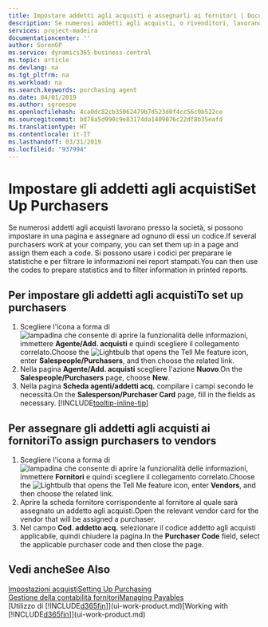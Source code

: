 ```yaml
---
title: Impostare addetti agli acquisti e assegnarli ai fornitori | Documenti Microsoft
description: Se numerosi addetti agli acquisti, o rivenditori, lavorano presso la società, è possibile organizzarli per analisi statistiche.
services: project-madeira
documentationcenter: ''
author: SorenGP
ms.service: dynamics365-business-central
ms.topic: article
ms.devlang: na
ms.tgt_pltfrm: na
ms.workload: na
ms.search.keywords: purchasing agent
ms.date: 04/01/2019
ms.author: sgroespe
ms.openlocfilehash: 4ca0dc82cb35062479b7d523d0f4cc56c0b522ce
ms.sourcegitcommit: bd78a5d990c9e83174da1409076c22df8b35eafd
ms.translationtype: HT
ms.contentlocale: it-IT
ms.lasthandoff: 03/31/2019
ms.locfileid: "937994"
---
```

# <a name="set-up-purchasers"></a><span data-ttu-id="11d6b-103">Impostare gli addetti agli acquisti</span><span class="sxs-lookup"><span data-stu-id="11d6b-103">Set Up Purchasers</span></span>
<span data-ttu-id="11d6b-104">Se numerosi addetti agli acquisti lavorano presso la società, si possono impostare in una pagina e assegnare ad ognuno di essi un codice.</span><span class="sxs-lookup"><span data-stu-id="11d6b-104">If several purchasers work at your company, you can set them up in a page and assign them each a code.</span></span> <span data-ttu-id="11d6b-105">Si possono usare i codici per preparare le statistiche e per filtrare le informazioni nei report stampati.</span><span class="sxs-lookup"><span data-stu-id="11d6b-105">You can then use the codes to prepare statistics and to filter information in printed reports.</span></span>

## <a name="to-set-up-purchasers"></a><span data-ttu-id="11d6b-106">Per impostare gli addetti agli acquisti</span><span class="sxs-lookup"><span data-stu-id="11d6b-106">To set up purchasers</span></span>
1. <span data-ttu-id="11d6b-107">Scegliere l'icona a forma di ![lampadina che consente di aprire la funzionalità delle informazioni](media/ui-search/search_small.png "Informazioni sull'operazione che si desidera eseguire"), immettere **Agente/Add. acquisti** e quindi scegliere il collegamento correlato.</span><span class="sxs-lookup"><span data-stu-id="11d6b-107">Choose the ![Lightbulb that opens the Tell Me feature](media/ui-search/search_small.png "Tell me what you want to do") icon, enter **Salespeople/Purchasers**, and then choose the related link.</span></span>
2. <span data-ttu-id="11d6b-108">Nella pagina **Agente/Add. acquisti** scegliere l'azione **Nuovo**.</span><span class="sxs-lookup"><span data-stu-id="11d6b-108">On the **Salespeople/Purchasers** page, choose **New**.</span></span>
3. <span data-ttu-id="11d6b-109">Nella pagina **Scheda agenti/addetti acq.** compilare i campi secondo le necessità.</span><span class="sxs-lookup"><span data-stu-id="11d6b-109">On the **Salesperson/Purchaser Card** page, fill in the fields as necessary.</span></span> [!INCLUDE[tooltip-inline-tip](includes/tooltip-inline-tip_md.md)]

## <a name="to-assign-purchasers-to-vendors"></a><span data-ttu-id="11d6b-110">Per assegnare gli addetti agli acquisti ai fornitori</span><span class="sxs-lookup"><span data-stu-id="11d6b-110">To assign purchasers to vendors</span></span>
1. <span data-ttu-id="11d6b-111">Scegliere l'icona a forma di ![lampadina che consente di aprire la funzionalità delle informazioni](media/ui-search/search_small.png "Informazioni sull'operazione che si desidera eseguire"), immettere **Fornitori** e quindi scegliere il collegamento correlato.</span><span class="sxs-lookup"><span data-stu-id="11d6b-111">Choose the ![Lightbulb that opens the Tell Me feature](media/ui-search/search_small.png "Tell me what you want to do") icon, enter **Vendors**, and then choose the related link.</span></span>
2. <span data-ttu-id="11d6b-112">Aprire la scheda fornitore corrispondente al fornitore al quale sarà assegnato un addetto agli acquisti.</span><span class="sxs-lookup"><span data-stu-id="11d6b-112">Open the relevant vendor card for the vendor that will be assigned a purchaser.</span></span>
3. <span data-ttu-id="11d6b-113">Nel campo **Cod. addetto acq.** selezionare il codice addetto agli acquisti applicabile, quindi chiudere la pagina.</span><span class="sxs-lookup"><span data-stu-id="11d6b-113">In the **Purchaser Code** field, select the applicable purchaser code and then close the page.</span></span>

## <a name="see-also"></a><span data-ttu-id="11d6b-114">Vedi anche</span><span class="sxs-lookup"><span data-stu-id="11d6b-114">See Also</span></span>
[<span data-ttu-id="11d6b-115">Impostazioni acquisti</span><span class="sxs-lookup"><span data-stu-id="11d6b-115">Setting Up Purchasing</span></span>](purchasing-setup-purchasing.md)  
[<span data-ttu-id="11d6b-116">Gestione della contabilità fornitori</span><span class="sxs-lookup"><span data-stu-id="11d6b-116">Managing Payables</span></span>](payables-manage-payables.md)  
<span data-ttu-id="11d6b-117">[Utilizzo di [!INCLUDE[d365fin](includes/d365fin_md.md)]](ui-work-product.md)</span><span class="sxs-lookup"><span data-stu-id="11d6b-117">[Working with [!INCLUDE[d365fin](includes/d365fin_md.md)]](ui-work-product.md)</span></span>
